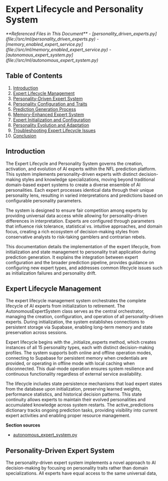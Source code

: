 
# Expert Lifecycle and Personality System

<cite>
**Referenced Files in This Document**   
- [personality_driven_experts.py](file://src/ml/personality_driven_experts.py)
- [memory_enabled_expert_service.py](file://src/ml/memory_enabled_expert_service.py)
- [autonomous_expert_system.py](file://src/ml/autonomous_expert_system.py)
</cite>

## Table of Contents
1. [Introduction](#introduction)
2. [Expert Lifecycle Management](#expert-lifecycle-management)
3. [Personality-Driven Expert System](#personality-driven-expert-system)
4. [Personality Configuration and Traits](#personality-configuration-and-traits)
5. [Prediction Generation Process](#prediction-generation-process)
6. [Memory-Enhanced Expert System](#memory-enhanced-expert-system)
7. [Expert Initialization and Configuration](#expert-initialization-and-configuration)
8. [Personality Evolution and Adaptation](#personality-evolution-and-adaptation)
9. [Troubleshooting Expert Lifecycle Issues](#troubleshooting-expert-lifecycle-issues)
10. [Conclusion](#conclusion)

## Introduction

The Expert Lifecycle and Personality System governs the creation, activation, and evolution of AI experts within the NFL prediction platform. This system implements personality-driven experts with distinct decision-making styles and knowledge specializations, moving beyond traditional domain-based expert systems to create a diverse ensemble of AI personalities. Each expert processes identical data through their unique personality lens, resulting in varied interpretations and predictions based on configurable personality parameters.

The system is designed to ensure fair competition among experts by providing universal data access while allowing for personality-driven differences in interpretation. Experts are configured through parameters that influence risk tolerance, statistical vs. intuitive approaches, and domain focus, creating a rich ecosystem of decision-making styles from conservative analysts to risk-taking gamblers and contrarian rebels.

This documentation details the implementation of the expert lifecycle, from initialization and state management to personality trait application during prediction generation. It explains the integration between expert configuration and the broader prediction pipeline, provides guidance on configuring new expert types, and addresses common lifecycle issues such as initialization failures and personality drift.

## Expert Lifecycle Management

The expert lifecycle management system orchestrates the complete lifecycle of AI experts from initialization to retirement. The AutonomousExpertSystem class serves as the central orchestrator, managing the creation, configuration, and operation of all personality-driven experts. During initialization, the system establishes connections to persistent storage via Supabase, enabling long-term memory and state preservation across sessions.

Expert lifecycle begins with the _initialize_experts method, which creates instances of all 15 personality types, each with distinct decision-making profiles. The system supports both online and offline operation modes, connecting to Supabase for persistent memory when credentials are provided, or operating in offline mode with local caching when disconnected. This dual-mode operation ensures system resilience and continuous functionality regardless of external service availability.

The lifecycle includes state persistence mechanisms that load expert states from the database upon initialization, preserving learned weights, performance statistics, and historical decision patterns. This state continuity allows experts to maintain their evolved personalities and accumulated knowledge across system restarts. The active_predictions dictionary tracks ongoing prediction tasks, providing visibility into current expert activities and enabling proper resource management.

**Section sources**
- [autonomous_expert_system.py](file://src/ml/autonomous_expert_system.py#L37-L106)

## Personality-Driven Expert System

The personality-driven expert system implements a novel approach to AI decision-making by focusing on personality traits rather than domain specializations. All experts have equal access to the same universal data,